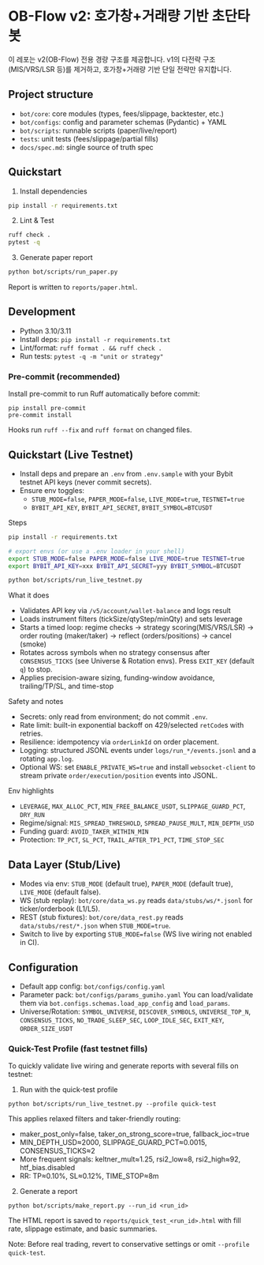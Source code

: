 # OB-Flow v2: 호가창+거래량 기반 초단타 봇

이 레포는 v2(OB-Flow) 전용 경량 구조를 제공합니다. v1의 다전략 구조(MIS/VRS/LSR 등)를 제거하고, 호가창+거래량 기반 단일 전략만 유지합니다.

## Project structure
- `bot/core`: core modules (types, fees/slippage, backtester, etc.)
- `bot/configs`: config and parameter schemas (Pydantic) + YAML
- `bot/scripts`: runnable scripts (paper/live/report)
- `tests`: unit tests (fees/slippage/partial fills)
- `docs/spec.md`: single source of truth spec

## Quickstart
1) Install dependencies
```bash
pip install -r requirements.txt
```

2) Lint & Test
```bash
ruff check .
pytest -q
```

3) Generate paper report
```bash
python bot/scripts/run_paper.py
```
Report is written to `reports/paper.html`.

## Development

- Python 3.10/3.11
- Install deps: `pip install -r requirements.txt`
- Lint/format: `ruff format . && ruff check .`
- Run tests: `pytest -q -m "unit or strategy"`

### Pre-commit (recommended)

Install pre-commit to run Ruff automatically before commit:

```
pip install pre-commit
pre-commit install
```

Hooks run `ruff --fix` and `ruff format` on changed files.

## Quickstart (Live Testnet)
- Install deps and prepare an `.env` from `.env.sample` with your Bybit testnet API keys (never commit secrets).
- Ensure env toggles:
  - `STUB_MODE=false`, `PAPER_MODE=false`, `LIVE_MODE=true`, `TESTNET=true`
  - `BYBIT_API_KEY`, `BYBIT_API_SECRET`, `BYBIT_SYMBOL=BTCUSDT`

Steps
```bash
pip install -r requirements.txt

# export envs (or use a .env loader in your shell)
export STUB_MODE=false PAPER_MODE=false LIVE_MODE=true TESTNET=true
export BYBIT_API_KEY=xxx BYBIT_API_SECRET=yyy BYBIT_SYMBOL=BTCUSDT

python bot/scripts/run_live_testnet.py
```

What it does
- Validates API key via `/v5/account/wallet-balance` and logs result
- Loads instrument filters (tickSize/qtyStep/minQty) and sets leverage
- Starts a timed loop: regime checks → strategy scoring(MIS/VRS/LSR) → order routing (maker/taker) → reflect (orders/positions) → cancel (smoke)
- Rotates across symbols when no strategy consensus after `CONSENSUS_TICKS` (see Universe & Rotation envs). Press `EXIT_KEY` (default `q`) to stop.
- Applies precision-aware sizing, funding-window avoidance, trailing/TP/SL, and time-stop

Safety and notes
- Secrets: only read from environment; do not commit `.env`.
- Rate limit: built-in exponential backoff on 429/selected `retCode`s with retries.
- Resilience: idempotency via `orderLinkId` on order placement.
- Logging: structured JSONL events under `logs/run_*/events.jsonl` and a rotating `app.log`.
- Optional WS: set `ENABLE_PRIVATE_WS=true` and install `websocket-client` to stream private `order/execution/position` events into JSONL.

Env highlights
- `LEVERAGE`, `MAX_ALLOC_PCT`, `MIN_FREE_BALANCE_USDT`, `SLIPPAGE_GUARD_PCT`, `DRY_RUN`
- Regime/signal: `MIS_SPREAD_THRESHOLD`, `SPREAD_PAUSE_MULT`, `MIN_DEPTH_USD`
- Funding guard: `AVOID_TAKER_WITHIN_MIN`
- Protection: `TP_PCT`, `SL_PCT`, `TRAIL_AFTER_TP1_PCT`, `TIME_STOP_SEC`

## Data Layer (Stub/Live)
- Modes via env: `STUB_MODE` (default true), `PAPER_MODE` (default true), `LIVE_MODE` (default false).
- WS (stub replay): `bot/core/data_ws.py` reads `data/stubs/ws/*.jsonl` for ticker/orderbook (L1/L5).
- REST (stub fixtures): `bot/core/data_rest.py` reads `data/stubs/rest/*.json` when `STUB_MODE=true`.
- Switch to live by exporting `STUB_MODE=false` (WS live wiring not enabled in CI).

## Configuration
- Default app config: `bot/configs/config.yaml`
- Parameter pack: `bot/configs/params_gumiho.yaml`
You can load/validate them via `bot.configs.schemas.load_app_config` and `load_params`.
- Universe/Rotation: `SYMBOL_UNIVERSE`, `DISCOVER_SYMBOLS`, `UNIVERSE_TOP_N`, `CONSENSUS_TICKS`, `NO_TRADE_SLEEP_SEC`, `LOOP_IDLE_SEC`, `EXIT_KEY`, `ORDER_SIZE_USDT`

### Quick-Test Profile (fast testnet fills)

To quickly validate live wiring and generate reports with several fills on testnet:

1) Run with the quick-test profile

```
python bot/scripts/run_live_testnet.py --profile quick-test
```

This applies relaxed filters and taker-friendly routing:
- maker_post_only=false, taker_on_strong_score=true, fallback_ioc=true
- MIN_DEPTH_USD≈2000, SLIPPAGE_GUARD_PCT≈0.0015, CONSENSUS_TICKS≈2
- More frequent signals: keltner_mult≈1.25, rsi2_low≈8, rsi2_high≈92, htf_bias.disabled
- RR: TP≈0.10%, SL≈0.12%, TIME_STOP≈8m

2) Generate a report

```
python bot/scripts/make_report.py --run_id <run_id>
```

The HTML report is saved to `reports/quick_test_<run_id>.html` with fill rate, slippage estimate, and basic summaries.

Note: Before real trading, revert to conservative settings or omit `--profile quick-test`.
